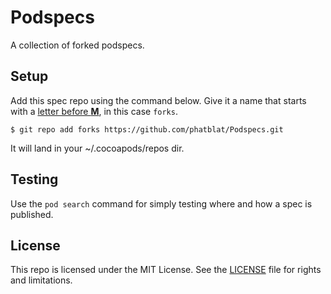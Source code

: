 Podspecs
========

A collection of forked podspecs.


## Setup

Add this spec repo using the command below. Give it a name that starts with a [letter before **M**](http://guides.cocoapods.org/making/private-cocoapods.html#-create-a-private-spec-repo), in this case `forks`.

```
$ git repo add forks https://github.com/phatblat/Podspecs.git
```

It will land in your ~/.cocoapods/repos dir.


## Testing

Use the `pod search` command for simply testing where and how a spec is published.


## License

This repo is licensed under the MIT License. See the [LICENSE](LICENSE.md) file for rights and limitations.

